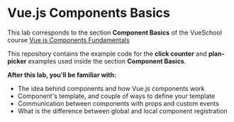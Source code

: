 # Vue.js Components Basics

This lab corresponds to the section **Component Basics** of the VueSchool course 
[Vue.js Components Fundamentals](https://vueschool.io/courses/vuejs-components-fundamentals)

This repository contains the example code for the **click counter** and **plan-picker** examples used inside the section **Component Basics**.

**After this lab, you'll be familiar with:**
- The idea behind components and how Vue.js components work
- Component's template, and couple of ways to define your template
- Communication between components with props and custom events
- What is the difference between global and local component registration
